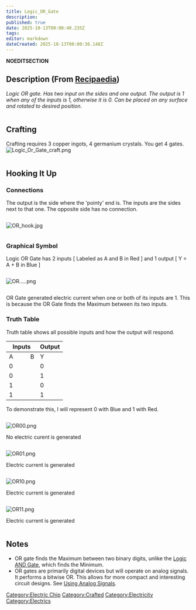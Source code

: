 ```yaml
---
title: Logic_OR_Gate
description: 
published: true
date: 2025-10-13T00:00:40.235Z
tags: 
editor: markdown
dateCreated: 2025-10-13T00:00:36.148Z
---
```


__NOEDITSECTION__

## Description (From [Recipaedia](Recipaedia "wikilink"))

*Logic OR gate. Has two input on the sides and one output. The output is
1 when any of the inputs is 1, otherwise it is 0. Can be placed on any
surface and rotated to desired position.*

<div style="overflow: hidden">

## Crafting

Crafting requires 3 copper ingots, 4 germanium crystals. You get 4
gates.![Logic_Or_Gate_craft.png](Logic_Or_Gate_craft.png
"Logic_Or_Gate_craft.png")

</div>

## Hooking It Up

### Connections

The output is the side where the 'pointy' end is. The inputs are the
sides next to that one. The opposite side has no connection.

<div style="overflow: hidden">

![OR_hook.jpg](OR_hook.jpg "OR_hook.jpg")

</div>

### Graphical Symbol

Logic OR Gate has 2 inputs \[ Labeled as A and B in Red \] and 1 output
\[ Y = A + B in Blue \]

<div style="overflow: hidden">

![OR.....png](OR.....png "OR.....png")

</div>

OR Gate generated electric current when one or both of its inputs are 1.
This is because the OR Gate finds the Maximum between its two inputs.

### **Truth Table**

Truth table shows all possible inputs and how the output will respond.

| Inputs        | Output |
| ------------- | ------ |
| A           B | Y      |
| 0             | 0      |
| 0             | 1      |
| 1             | 0      |
| 1             | 1      |

To demonstrate this, I will represent 0 with Blue and 1 with Red.

<div style="overflow: hidden">

![OR00.png](OR00.png "OR00.png")

No electric curent is generated

</div>

<div style="overflow: hidden">

![OR01.png](OR01.png "OR01.png")

Electric current is generated

</div>

<div style="overflow: hidden">

![OR10.png](OR10.png "OR10.png")

Electric current is generated

</div>

<div style="overflow: hidden">

![OR11.png](OR11.png "OR11.png")

Electric current is generated

</div>

## Notes

  - OR gate finds the Maximum between two binary digits, unlike the
    [Logic AND Gate](Logic_AND_Gate "wikilink"), which finds the
    Minimum. 
  - OR gates are primarily digital devices but will operate on analog
    signals. It performs a bitwise OR. This allows for more compact and
    interesting circuit designs. See [Using Analog
    Signals](Using_Analog_Signals "wikilink").

[Category:Electric Chip](Category:Electric_Chip "wikilink")
[Category:Crafted](Category:Crafted "wikilink")
[Category:Electricity](Category:Electricity "wikilink")
[Category:Electrics](Category:Electrics "wikilink")